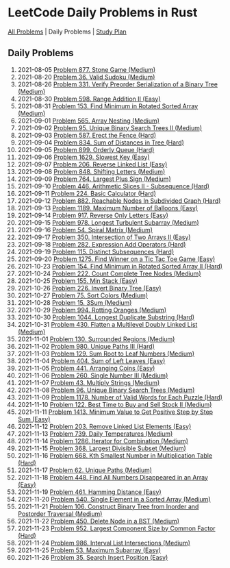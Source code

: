LeetCode Daily Problems in Rust
===============================

[All Problems](README.md) | Daily Problems | [Study Plan](STUDY_PLAN.md)

Daily Problems
--------------

1. 2021-08-05 [Problem 877. Stone Game (Medium)](problem_0877/)
2. 2021-08-20 [Problem 36. Valid Sudoku (Medium)](problem_0036/)
3. 2021-08-26 [Problem 331. Verify Preorder Serialization of a Binary Tree (Medium)](problem_0331/)
4. 2021-08-30 [Problem 598. Range Addition II (Easy)](problem_0598/)
5. 2021-08-31 [Problem 153. Find Minimum in Rotated Sorted Array (Medium)](problem_0153/)
6. 2021-09-01 [Problem 565. Array Nesting (Medium)](problem_0565/)
7. 2021-09-02 [Problem 95. Unique Binary Search Trees II (Medium)](problem_0095/)
8. 2021-09-03 [Problem 587. Erect the Fence (Hard)](problem_0587/)
9. 2021-09-04 [Problem 834. Sum of Distances in Tree (Hard)](problem_0834/)
10. 2021-09-05 [Problem 899. Orderly Queue (Hard)](problem_0899/)
11. 2021-09-06 [Problem 1629. Slowest Key (Easy)](problem_1629/)
12. 2021-09-07 [Problem 206. Reverse Linked List (Easy)](problem_0206/)
13. 2021-09-08 [Problem 848. Shifting Letters (Medium)](problem_0848/)
14. 2021-09-09 [Problem 764. Largest Plus Sign (Medium)](problem_0764/)
15. 2021-09-10 [Problem 446. Arithmetic Slices II - Subsequence (Hard)](problem_0446/)
16. 2021-09-11 [Problem 224. Basic Calculator (Hard)](problem_0224/)
17. 2021-09-12 [Problem 882. Reachable Nodes In Subdivided Graph (Hard)](problem_0882/)
18. 2021-09-13 [Problem 1189. Maximum Number of Balloons (Easy)](problem_1189/)
19. 2021-09-14 [Problem 917. Reverse Only Letters (Easy)](problem_0917/)
20. 2021-09-15 [Problem 978. Longest Turbulent Subarray (Medium)](problem_0978/)
21. 2021-09-16 [Problem 54. Spiral Matrix (Medium)](problem_0054/)
22. 2021-09-17 [Problem 350. Intersection of Two Arrays II (Easy)](problem_0350/)
23. 2021-09-18 [Problem 282. Expression Add Operators (Hard)](problem_0282/)
24. 2021-09-19 [Problem 115. Distinct Subsequences (Hard)](problem_0115/)
25. 2021-09-20 [Problem 1275. Find Winner on a Tic Tac Toe Game (Easy)](problem_1275/)
26. 2021-10-23 [Problem 154. Find Minimum in Rotated Sorted Array II (Hard)](problem_0154/)
27. 2021-10-24 [Problem 222. Count Complete Tree Nodes (Medium)](problem_0222/)
28. 2021-10-25 [Problem 155. Min Stack (Easy)](problem_0155/)
29. 2021-10-26 [Problem 226. Invert Binary Tree (Easy)](problem_0226/)
30. 2021-10-27 [Problem 75. Sort Colors (Medium)](problem_0075/)
31. 2021-10-28 [Problem 15. 3Sum (Medium)](problem_0015/)
32. 2021-10-29 [Problem 994. Rotting Oranges (Medium)](problem_0994/)
33. 2021-10-30 [Problem 1044. Longest Duplicate Substring (Hard)](problem_1044/)
34. 2021-10-31 [Problem 430. Flatten a Multilevel Doubly Linked List (Medium)](problem_0430/)
35. 2021-11-01 [Problem 130. Surrounded Regions (Medium)](problem_0130/)
36. 2021-11-02 [Problem 980. Unique Paths III (Hard)](problem_0980/)
37. 2021-11-03 [Problem 129. Sum Root to Leaf Numbers (Medium)](problem_0129/)
38. 2021-11-04 [Problem 404. Sum of Left Leaves (Easy)](problem_0404/)
39. 2021-11-05 [Problem 441. Arranging Coins (Easy)](problem_0441/)
40. 2021-11-06 [Problem 260. Single Number III (Medium)](problem_0260/)
41. 2021-11-07 [Problem 43. Multiply Strings (Medium)](problem_0043/)
42. 2021-11-08 [Problem 96. Unique Binary Search Trees (Medium)](problem_0096/)
43. 2021-11-09 [Problem 1178. Number of Valid Words for Each Puzzle (Hard)](problem_1178/)
44. 2021-11-10 [Problem 122. Best Time to Buy and Sell Stock II (Medium)](problem_0122/)
45. 2021-11-11 [Problem 1413. Minimum Value to Get Positive Step by Step Sum (Easy)](problem_1413/)
46. 2021-11-12 [Problem 203. Remove Linked List Elements (Easy)](problem_0203/)
47. 2021-11-13 [Problem 739. Daily Temperatures (Medium)](problem_0739/)
48. 2021-11-14 [Problem 1286. Iterator for Combination (Medium)](problem_1286/)
49. 2021-11-15 [Problem 368. Largest Divisible Subset (Medium)](problem_0368/)
50. 2021-11-16 [Problem 668. Kth Smallest Number in Multiplication Table (Hard)](problem_0668/)
51. 2021-11-17 [Problem 62. Unique Paths (Medium)](problem_0062/)
52. 2021-11-18 [Problem 448. Find All Numbers Disappeared in an Array (Easy)](problem_0448/)
53. 2021-11-19 [Problem 461. Hamming Distance (Easy)](problem_0461/)
54. 2021-11-20 [Problem 540. Single Element in a Sorted Array (Medium)](problem_0540/)
55. 2021-11-21 [Problem 106. Construct Binary Tree from Inorder and Postorder Traversal (Medium)](problem_0106/)
56. 2021-11-22 [Problem 450. Delete Node in a BST (Medium)](problem_0450/)
57. 2021-11-23 [Problem 952. Largest Component Size by Common Factor (Hard)](problem_0952/)
58. 2021-11-24 [Problem 986. Interval List Intersections (Medium)](problem_0986/)
59. 2021-11-25 [Problem 53. Maximum Subarray (Easy)](problem_0053/)
60. 2021-11-26 [Problem 35. Search Insert Position (Easy)](problem_0035/)
